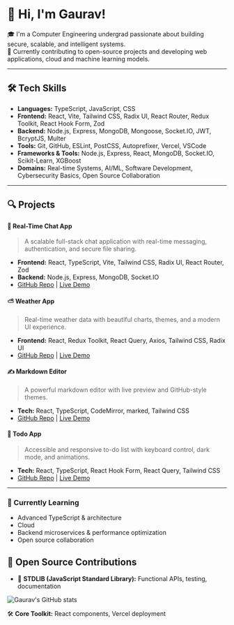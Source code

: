 # 👋 Hi, I'm Gaurav!

🎓 I'm a Computer Engineering undergrad passionate about building secure, scalable, and intelligent systems.  
🚀 Currently contributing to open-source projects and developing web applications, cloud and machine learning models.

---

## 🛠️ Tech Skills

- **Languages:** TypeScript, JavaScript, CSS  
- **Frontend:** React, Vite, Tailwind CSS, Radix UI, React Router, Redux Toolkit, React Hook Form, Zod  
- **Backend:** Node.js, Express, MongoDB, Mongoose, Socket.IO, JWT, BcryptJS, Multer  
- **Tools:** Git, GitHub, ESLint, PostCSS, Autoprefixer, Vercel, VSCode
- **Frameworks & Tools:** Node.js, Express, React, MongoDB, Socket.IO, Scikit-Learn, XGBoost
- **Domains:** Real-time Systems, AI/ML, Software Development, Cybersecurity Basics, Open Source Collaboration

---

## 🔍 Projects

#### 🔗 Real-Time Chat App
> A scalable full-stack chat application with real-time messaging, authentication, and secure file sharing.
- **Frontend:** React, TypeScript, Vite, Tailwind CSS, Radix UI, React Router, Zod
- **Backend:** Node.js, Express, MongoDB, Socket.IO
- [GitHub Repo](https://github.com/G4URAV001/Real-Time-Chat-App) | [Live Demo](https://chitchat-frontend-rose.vercel.app/)

#### ⛅️ Weather App
> Real-time weather data with beautiful charts, themes, and a modern UI experience.
- **Frontend:** React, Redux Toolkit, React Query, Axios, Tailwind CSS, Radix UI
- [GitHub Repo](https://github.com/G4URAV001/weather-app) | [Live Demo](https://weather-app-rose-ten-47.vercel.app/)

#### ✍️ Markdown Editor
> A powerful markdown editor with live preview and GitHub-style themes.
- **Tech:** React, TypeScript, CodeMirror, marked, Tailwind CSS
- [GitHub Repo](https://github.com/G4URAV001/markdown-editor) | [Live Demo](https://markdown-editor-five-rust.vercel.app/)

#### 📅 Todo App
> Accessible and responsive to-do list with keyboard control, dark mode, and animations.
- **Tech:** React, TypeScript, React Hook Form, React Query, Tailwind CSS
- [GitHub Repo](https://github.com/G4URAV001/Todo) | [Live Demo](https://todo-five-alpha-60.vercel.app/)


---

### 🎨 Currently Learning
- Advanced TypeScript & architecture
- Cloud
- Backend microservices & performance optimization
- Open source collaboration

## 🤝 Open Source Contributions

- 🔧 **STDLIB (JavaScript Standard Library):** Functional APIs, testing, documentation

![Gaurav's GitHub stats](https://github-readme-stats.vercel.app/api?username=G4URAV001&show_icons=true&theme=dracula)

🛠️ **Core Toolkit:** React components, Vercel deployment
